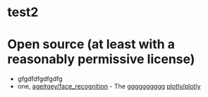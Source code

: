# test2 

# Open source (at least with a reasonably permissive license)
* gfgdfdfgdfgdfg
* one, [ageitgey/face_recognition](https://github.com/ageitgey) - The gggggggggg [plotly/plotly](https://github.com/plotly/plotly)
